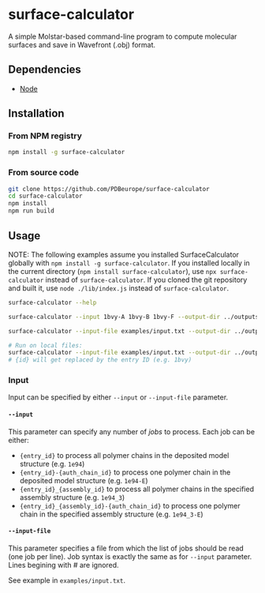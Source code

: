 # surface-calculator

A simple Molstar-based command-line program to compute molecular surfaces and save in Wavefront (.obj) format.

## Dependencies

- [Node](https://nodejs.org/)


## Installation

### From NPM registry

```sh
npm install -g surface-calculator
```

### From source code

```sh
git clone https://github.com/PDBeurope/surface-calculator
cd surface-calculator
npm install
npm run build
```

## Usage

NOTE: The following examples assume you installed SurfaceCalculator globally with `npm install -g surface-calculator`. 
If you installed locally in the current directory (`npm install surface-calculator`), use `npx surface-calculator` instead of `surface-calculator`. 
If you cloned the git repository and built it, use `node ./lib/index.js` instead of `surface-calculator`.

```sh
surface-calculator --help

surface-calculator --input 1bvy-A 1bvy-B 1bvy-F --output-dir ../outputs/ --quality medium --probe 1.4

surface-calculator --input-file examples/input.txt --output-dir ../outputs/ --quality medium --probe 1.4

# Run on local files:
surface-calculator --input-file examples/input.txt --output-dir ../outputs/ --quality medium --probe 1.4 --source 'file:///wherever/you/have/your/data/{id}.cif'
# {id} will get replaced by the entry ID (e.g. 1bvy)
```

### Input

Input can be specified by either `--input` or `--input-file` parameter.

#### `--input`

This parameter can specify any number of *jobs* to process. 
Each job can be either:

- `{entry_id}` to process all polymer chains in the deposited model structure (e.g. `1e94`)
- `{entry_id}-{auth_chain_id}` to process one polymer chain in the deposited model structure (e.g. `1e94-E`)
- `{entry_id}_{assembly_id}` to process all polymer chains in the specified assembly structure (e.g. `1e94_3`)
- `{entry_id}_{assembly_id}-{auth_chain_id}` to process one polymer chain in the specified assembly structure (e.g. `1e94_3-E`)

#### `--input-file`

This parameter specifies a file from which the list of jobs should be read (one job per line). 
Job syntax is exactly the same as for `--input` parameter.
Lines begining with # are ignored.

See example in `examples/input.txt`.
